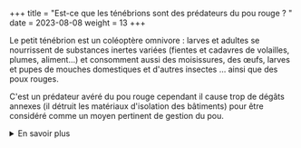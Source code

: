 +++
title = "Est-ce que les ténébrions sont des prédateurs du pou rouge ? "
date = 2023-08-08
weight = 13
+++

Le petit ténébrion est un coléoptère omnivore : larves et adultes se nourrissent de substances inertes variées (fientes et cadavres de volailles, plumes, aliment…) et consomment aussi des moisissures, des œufs, larves et pupes de mouches domestiques et d'autres insectes … ainsi que des poux rouges.

C'est un prédateur avéré du pou rouge cependant il cause trop de dégâts annexes (il détruit les matériaux d'isolation des bâtiments) pour être considéré comme un moyen pertinent de gestion du pou. 

<details class = "en_savoir_plus">
    <summary>En savoir plus</summary>

- [Koslov 1970](https://www.cabdirect.org/cabdirect/abstract/19721001749)
<!-- - [Dossier ANSES sur les problèmes dus au petit ténébrion](/NON_ne_fonctionne_pas"https://www.anses.fr/fr/system/files/SANT-Fi-Tenebrion.pdf") -->
</details>